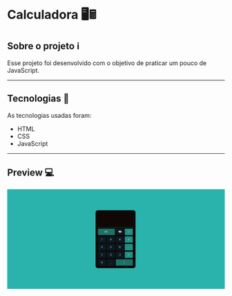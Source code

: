 # Calculadora 🖥️🖩

## Sobre o projeto ℹ️

Esse projeto foi desenvolvido  com o objetivo de praticar um pouco de JavaScript.

---

## Tecnologias :wrench:

As tecnologias usadas foram:

- HTML
- CSS
- JavaScript
---

## Preview 💻

<img src="./images/1.png" width="620px"/> 